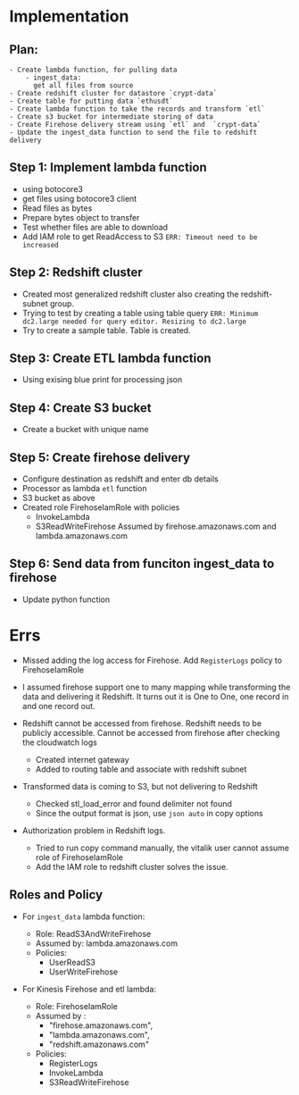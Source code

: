# Implementation

## Plan:
    - Create lambda function, for pulling data
        - ingest_data:
          get all files from source
    - Create redshift cluster for datastore `crypt-data`
    - Create table for putting data `ethusdt`
    - Create lambda function to take the records and transform `etl`
    - Create s3 bucket for intermediate storing of data
    - Create Firehose delivery stream using `etl` and  `crypt-data`
    - Update the ingest_data function to send the file to redshift delivery


## Step 1: Implement lambda function
- using botocore3
- get files using botocore3 client
- Read files as bytes
- Prepare bytes object to transfer
- Test whether files are able to download
- Add IAM role to get ReadAccess to S3
`ERR: Timeout need to be increased`

## Step 2: Redshift cluster
- Created most generalized redshift cluster also creating the redshift-subnet group.
- Trying to test by creating a table using table query
`ERR: Minimum dc2.large needed for query editor. Resizing to dc2.large`
- Try to create a sample table. Table is created.

## Step 3: Create ETL lambda function
- Using exising blue print for processing json

## Step 4: Create S3 bucket
- Create a bucket with unique name

## Step 5: Create firehose delivery
- Configure destination as redshift and enter db details
- Processor as lambda `etl` function
- S3 bucket as above
- Created role FirehoseIamRole with policies 
    - InvokeLambda
    - S3ReadWriteFirehose
    Assumed by firehose.amazonaws.com and  lambda.amazonaws.com   

## Step 6: Send data from funciton ingest_data to firehose
- Update python function



# Errs
- Missed adding the log access for Firehose. Add `RegisterLogs` policy to FirehoseIamRole

- I assumed firehose support one to many mapping while transforming the data and delivering it Redshift. It turns out it is One to One,  one record in and one record out. 

- Redshift cannot be accessed from firehose. Redshift needs to be publicly accessible. Cannot be accessed from firehose after checking the cloudwatch logs
    - Created internet gateway
    - Added  to  routing table and associate with redshift subnet

- Transformed data is coming to S3, but not delivering to Redshift
    - Checked stl_load_error and found delimiter not found
    - Since the output format is json, use `json auto` in copy options

- Authorization problem in Redshift logs.
    - Tried to run copy command manually, the vitalik user cannot assume role of FirehoseIamRole
    - Add the IAM role to redshift cluster solves the issue.















## Roles and Policy
- For `ingest_data` lambda function:
    - Role: ReadS3AndWriteFirehose
    - Assumed by: lambda.amazonaws.com
    - Policies:
        - UserReadS3
        - UserWriteFirehose

- For Kinesis Firehose and etl lambda:
    - Role: FirehoseIamRole
    - Assumed by : 
        - "firehose.amazonaws.com",
        - "lambda.amazonaws.com",
        - "redshift.amazonaws.com"
    - Policies: 
        - RegisterLogs
        - InvokeLambda
        - S3ReadWriteFirehose
